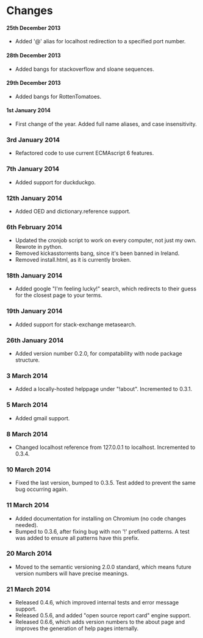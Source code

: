 Changes
============

#### 25th December 2013
- Added '@' alias for localhost redirection to a specified port number.

#### 28th December 2013
- Added bangs for stackoverflow and sloane sequences.

#### 29th December 2013
- Added bangs for RottenTomatoes.

#### 1st January 2014

- First change of the year. Added full name aliases, and case insensitivity.

### 3rd January 2014

- Refactored code to use current ECMAscript 6 features.

### 7th January 2014

- Added support for duckduckgo.

### 12th January 2014

- Added OED and dictionary.reference support.

### 6th February 2014

- Updated the cronjob script to work on every
computer, not just my own. Rewrote in python.
- Removed kickasstorrents bang, since it's been
banned in Ireland.
- Removed install.html, as it is currently broken.

### 18th January 2014

- Added google "I'm feeling lucky!" search, which
redirects to their guess for the closest page to your terms.

### 19th January 2014

- Added support for stack-exchange metasearch.

### 26th January 2014

- Added version number 0.2.0, for compatability with node
package structure.

### 3 March 2014

- Added a locally-hosted helppage under "!about". Incremented
to 0.3.1.

### 5 March 2014

- Added gmail support.

### 8 March 2014

- Changed localhost reference from 127.0.0.1 to localhost. Incremented
to 0.3.4.

### 10 March 2014

- Fixed the last version, bumped to 0.3.5. Test added to prevent the same
bug occurring again.

### 11 March 2014

- Added documentation for installing on Chromium (no code changes needed).
- Bumped to 0.3.6, after fixing bug with non '!' prefixed patterns. A test was
added to ensure all patterns have this prefix.

### 20 March 2014

- Moved to the semantic versioning 2.0.0 standard, which means future version
numbers will have precise meanings.

### 21 March 2014

- Released 0.4.6, which improved internal tests and error message support.
- Released 0.5.6, and added "open source report card" engine support.
- Released 0.6.6, which adds version numbers to the about page and improves the generation
of help pages internally.
